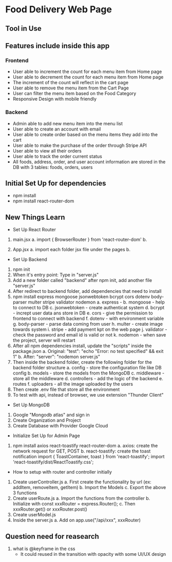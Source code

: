 # Food Delivery Web Page

## Tool in Use

## Features include inside this app

### Frontend

- User able to increment the count for each menu item from Home page
- User able to decrement the count for each menu item from Home page
- The increment of the count will reflect in the cart page
- User able to remove the menu item from the Cart Page
- User can filter the menu item based on the Food Category
- Responsive Design with mobile friendly

### Backend

- Admin able to add new menu item into the menu list
- User able to create an account with email
- User able to create order based on the menu items they add into the cart
- User able to make the purchase of the order through Stripe API
- User able to view all their orders
- User able to track the order current status
- All foods, address, order, and user account information are stored in the DB with 3 tables: foods, orders, users

## Initial Set Up for dependencies

- npm install
- npm install react-router-dom

## New Things Learn

- Set Up React Router

1. main.jsx
   a. import { BrowserRouter } from 'react-router-dom'
   b.
   <!-- wrap <App /> inside the <browserRouter> -->

2. App.jsx
   a. import each folder jsx file under the pages
   b.
   <!-- <Routes>
    <Route path='/' element={<Home />} />
    <Route path='/cart' element={<Cart />} />
    <Route path='/order' element={<PlaceOrder />} />
   </Routes> -->

- Set Up Backend

1. npm init
2. When it's entry point: Type in "server.js"
3. Add a new folder called "backend" after npm init, add another file "server.js"
4. After redirect to backend folder, add dependencies that need to install
5. npm install express mongoose jsonwebtoken bcrypt cors dotenv body-parser multer stripe validator nodemon
   a. express -
   b. mongoose - help to connect to DB
   c. jsonwebtoken - create authenticat system
   d. bcrypt - incrept user data ans store in DB
   e. cors - give the permission to frontend to connect with backend
   f. dotenv - with environment variable
   g. body-parser - parse data coming from user
   h. multer - create image towards system
   i. stripe - add payment kpt on the web page
   j. validator - check the password and email id is valid or not
   k. nodemon - when save the project, server will restart
6. After all npm dependencies install, update the "scripts" inside the package.json
   a. Original: "test": "echo \"Error: no test specified\" && exit 1"
   b. After: "server": "nodemon server.js"
7. Then inside the backend folder, create the following folder for the backend folder structure
   a. config - store the configuration file like DB config
   b. models - store the models from the MongoDB
   c. middleware - store all the middleware
   d. controllers - add the logic of the backend
   e. routes
   f. uploaders - all the image uploaded by the users
8. Then create .env file that store all the environment
9. To test with api, instead of browser, we use extension "Thunder Client"

- Set Up MongoDB

1. Google "Mongodb atlas" and sign in
2. Create Organization and Project
3. Create Database with Provider Google Cloud

- Initialize Set Up for Admin Page

1. npm install axios react-toastify react-router-dom
   a. axios: create the network request for GET, POST
   b. react-toastify: create the toast notification
   import { ToastContainer, toast } from 'react-toastify';
   import 'react-toastify/dist/ReactToastify.css';

- How to setup with router and controller initially

1. Create userController.js
   a. First create the functionality by url (ex: addItem, removeItem, getItem)
   b. Import the Models
   c. Export the above 3 functions
2. Create userRoute.js
   a. Import the functions from the controller
   b. Initialize with const xxxRouter = express.Router();
   c. Then xxxRouter.get() or xxxRouter.post()
3. Create userModel.js
4. Inside the server.js
   a. Add on app.use("/api/xxx", xxxRouter)

## Question need for reasearch

1. what is @keyframe in the css
   - It could reused in the transition with opacity with some UI/UX design
